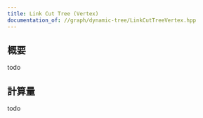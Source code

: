 ```yaml
---
title: Link Cut Tree (Vertex)
documentation_of: //graph/dynamic-tree/LinkCutTreeVertex.hpp
---
```


## 概要

todo

## 計算量
todo